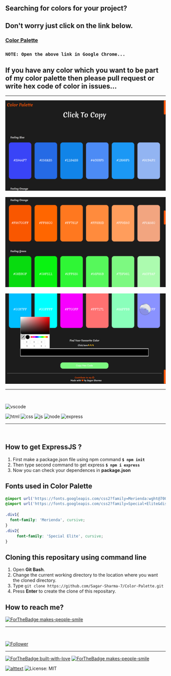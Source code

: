 ## Searching for colors for your project?
## Don't worry just click on the link below.
### [Color Palette]()

### ```NOTE: Open the above link in Google Chrome...```

## If you have any color which you want to be part of my color palette then please pull request or write hex code of color in issues...
<hr>

<p align="center">
  <img src="public/images/result1.png" title="result">
  <br>
  <br>
  <img src="public/images/result2.png" title="result">
  <br>
  <br>
  <img src="public/images/result3.png">
</p>

<hr>
<br>

![vscode](https://img.shields.io/badge/Visual_Studio_Code-0078D4?style=for-the-badge&logo=visual%20studio%20code&logoColor=black)

<p float="left">

 ![html](https://img.shields.io/badge/HTML5-E34F26?style=for-the-badge&logo=html5&logoColor=white)
 ![css](https://img.shields.io/badge/CSS3-1572B6?style=for-the-badge&logo=css3&logoColor=white)
 ![js](https://img.shields.io/badge/JavaScript-F7DF1E?style=for-the-badge&logo=javascript&logoColor=black)
 ![node](https://img.shields.io/badge/Node.js-43853D?style=for-the-badge&logo=node.js&logoColor=white)
 ![express](https://img.shields.io/badge/express-000000?style=for-the-badge&logo=express&logoColor=white)

</p>
<hr>
<br>

## How to get ExpressJS ?
1. First make a package.json file using npm command **`$ npm init`**
2. Then type second command to get express **`$ npm i express`**
3. Now you can check your dependences in **package.json**


## Fonts used in Color Palette
```css 
@import url('https://fonts.googleapis.com/css2?family=Merienda:wght@700&display=swap');
@import url('https://fonts.googleapis.com/css2?family=Special+Elite&display=swap');

.div1{
  font-family: 'Merienda', cursive;
}
.div2{
     font-family: 'Special Elite', cursive;
}
```

 ## Cloning this repositary using command line
 1. Open **Git Bash**.
 1. Change the current working directory to the location where you want the cloned directory.
 1. Type `git clone https://github.com/Sagar-Sharma-7/Color-Palette.git`
 1. Press **Enter** to create the clone of this repositary.


 ## How to reach me?
 [ ![ForTheBadge makes-people-smile](https://img.shields.io/badge/Gmail-D14836?style=for-the-badge&logo=gmail&logoColor=white)](mailto:6969sagarsharma@gmail.com)
 <hr>
 <br>

[![Follower](https://img.shields.io/github/followers/sagar-sharma-7?style=social)](https://github.com/Sagar-Sharma-7)
 <hr>
 <p float="left">

[![ForTheBadge built-with-love](https://forthebadge.com/images/badges/built-with-love.svg)](https://github.com/Sagar-Sharma-7)
[ ![ForTheBadge makes-people-smile](https://forthebadge.com/images/badges/makes-people-smile.svg)](https://github.com/Sagar-Sharma-7)

</p>


[![alttext](https://img.shields.io/badge/GitHub-100000?style=for-the-badge&logo=github&logoColor=white)](https://github.com/Sagar-Sharma-7)
![License: MIT](https://img.shields.io/badge/License-MIT-black.svg)
